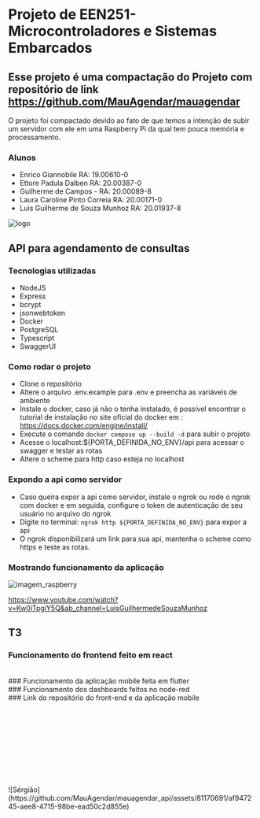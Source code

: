 # Projeto de EEN251-Microcontroladores e Sistemas Embarcados

## Esse projeto é uma compactação do Projeto com repositório de link <https://github.com/MauAgendar/mauagendar>

O projeto foi compactado devido ao fato de que temos a intenção de subir um servidor com ele em uma Raspberry Pi da qual tem pouca memória e processamento.

### Alunos

- Enrico Giannobile RA: 19.00610-0
- Ettore Padula Dalben RA: 20.00387-0
- Guilherme de Campos - RA: 20.00089-8
- Laura Caroline Pinto Correia RA: 20.00171-0
- Luis Guilherme de Souza Munhoz RA: 20.01937-8

![logo](https://avatars.githubusercontent.com/u/129552822?s=400&u=48a7f16b037ad21fe054d0aee8e59fb70a155a35&v)

## API para agendamento de consultas

### Tecnologias utilizadas

- NodeJS
- Express
- bcrypt
- jsonwebtoken
- Docker
- PostgreSQL
- Typescript
- SwaggerUI

### Como rodar o projeto

- Clone o repositório
- Altere o arquivo .env.example para .env e preencha as variáveis de ambiente
- Instale o docker, caso já não o tenha instalado, é possível encontrar o tutorial de instalação no site oficial do docker em : <https://docs.docker.com/engine/install/>
- Execute o comando `docker compose up --build -d` para subir o projeto
- Acesse o localhost:${PORTA_DEFINIDA_NO_ENV}/api para acessar o swagger e testar as rotas
- Altere o scheme para http caso esteja no localhost

### Expondo a api como servidor

- Caso queira expor a api como servidor, instale o ngrok ou rode o ngrok com docker e em seguida, configure o token de autenticação de seu usuário no arquivo do ngrok
- Digite no terminal: `ngrok http ${PORTA_DEFINIDA_NO_ENV}` para expor a api
- O ngrok disponibilizará um link para sua api, mantenha o scheme como https e teste as rotas.

### Mostrando funcionamento da aplicação
![imagem_raspberry](https://github.com/MauAgendar/mauagendar_api/assets/81170691/cb41b90e-3769-4f21-bf1c-71878557b580)

https://www.youtube.com/watch?v=Kw0iTpgiY5Q&ab_channel=LuisGuilhermedeSouzaMunhoz

## T3
### Funcionamento do frontend feito em react
<br />
<https://youtu.be/U6bmKo-6JgA>
### Funcionamento da aplicação mobile feita em flutter
<br />
<https://youtu.be/U6bmKo-6JgA>
### Funcionamento dos dashboards feitos no node-red
<br />
<https://youtu.be/U6bmKo-6JgA>
### Link do repositório do front-end e da aplicação mobile
<https://github.com/MauAgendar/mauagendar>
<br />
<br />
<br />
<br />
<br />
<br />
<br />
<br />
<br />
<br />
<br />
![Sérgião](https://github.com/MauAgendar/mauagendar_api/assets/81170691/af947245-aee8-4715-98be-ead50c2d855e)
